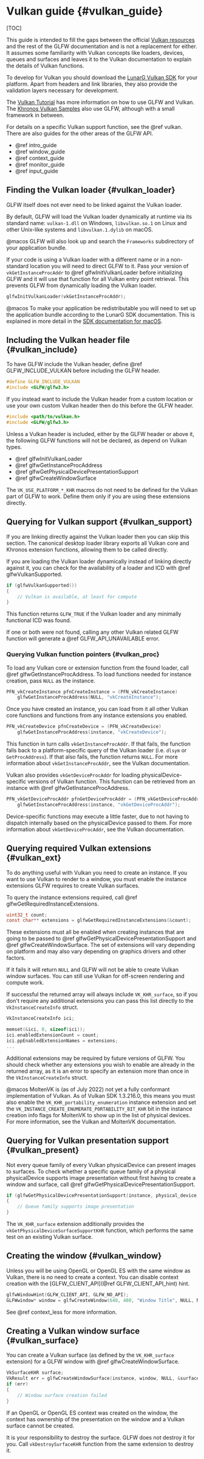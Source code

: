 # Vulkan guide {#vulkan_guide}

[TOC]

This guide is intended to fill the gaps between the official [Vulkan
resources](https://www.khronos.org/vulkan/) and the rest of the GLFW
documentation and is not a replacement for either.  It assumes some familiarity
with Vulkan concepts like loaders, devices, queues and surfaces and leaves it to
the Vulkan documentation to explain the details of Vulkan functions.

To develop for Vulkan you should download the [LunarG Vulkan
SDK](https://vulkan.lunarg.com/) for your platform.  Apart from headers and link
libraries, they also provide the validation layers necessary for development.

The [Vulkan Tutorial](https://vulkan-tutorial.com/) has more information on how
to use GLFW and Vulkan.  The [Khronos Vulkan
Samples](https://github.com/KhronosGroup/Vulkan-Samples) also use GLFW, although
with a small framework in between.

For details on a specific Vulkan support function, see the @ref vulkan.  There
are also guides for the other areas of the GLFW API.

 - @ref intro_guide
 - @ref window_guide
 - @ref context_guide
 - @ref monitor_guide
 - @ref input_guide


## Finding the Vulkan loader {#vulkan_loader}

GLFW itself does not ever need to be linked against the Vulkan loader.

By default, GLFW will load the Vulkan loader dynamically at runtime via its standard name:
`vulkan-1.dll` on Windows, `libvulkan.so.1` on Linux and other Unix-like systems and
`libvulkan.1.dylib` on macOS.

@macos GLFW will also look up and search the `Frameworks` subdirectory of your
application bundle.

If your code is using a Vulkan loader with a different name or in a non-standard location
you will need to direct GLFW to it.  Pass your version of `vkGetInstanceProcAddr` to @ref
glfwInitVulkanLoader before initializing GLFW and it will use that function for all Vulkan
entry point retrieval.  This prevents GLFW from dynamically loading the Vulkan loader.

```c
glfwInitVulkanLoader(vkGetInstanceProcAddr);
```

@macos To make your application be redistributable you will need to set up the application
bundle according to the LunarG SDK documentation.  This is explained in more detail in the
[SDK documentation for macOS](https://vulkan.lunarg.com/doc/sdk/latest/mac/getting_started.html).


## Including the Vulkan header file {#vulkan_include}

To have GLFW include the Vulkan header, define @ref GLFW_INCLUDE_VULKAN before including
the GLFW header.

```c
#define GLFW_INCLUDE_VULKAN
#include <GLFW/glfw3.h>
```

If you instead want to include the Vulkan header from a custom location or use
your own custom Vulkan header then do this before the GLFW header.

```c
#include <path/to/vulkan.h>
#include <GLFW/glfw3.h>
```

Unless a Vulkan header is included, either by the GLFW header or above it, the following
GLFW functions will not be declared, as depend on Vulkan types.

 - @ref glfwInitVulkanLoader
 - @ref glfwGetInstanceProcAddress
 - @ref glfwGetPhysicalDevicePresentationSupport
 - @ref glfwCreateWindowSurface

The `VK_USE_PLATFORM_*_KHR` macros do not need to be defined for the Vulkan part
of GLFW to work.  Define them only if you are using these extensions directly.


## Querying for Vulkan support {#vulkan_support}

If you are linking directly against the Vulkan loader then you can skip this
section.  The canonical desktop loader library exports all Vulkan core and
Khronos extension functions, allowing them to be called directly.

If you are loading the Vulkan loader dynamically instead of linking directly
against it, you can check for the availability of a loader and ICD with @ref
glfwVulkanSupported.

```c
if (glfwVulkanSupported())
{
    // Vulkan is available, at least for compute
}
```

This function returns `GLFW_TRUE` if the Vulkan loader and any minimally
functional ICD was found.

If one or both were not found, calling any other Vulkan related GLFW function
will generate a @ref GLFW_API_UNAVAILABLE error.


### Querying Vulkan function pointers {#vulkan_proc}

To load any Vulkan core or extension function from the found loader, call @ref
glfwGetInstanceProcAddress.  To load functions needed for instance creation,
pass `NULL` as the instance.

```c
PFN_vkCreateInstance pfnCreateInstance = (PFN_vkCreateInstance)
    glfwGetInstanceProcAddress(NULL, "vkCreateInstance");
```

Once you have created an instance, you can load from it all other Vulkan core
functions and functions from any instance extensions you enabled.

```c
PFN_vkCreateDevice pfnCreateDevice = (PFN_vkCreateDevice)
    glfwGetInstanceProcAddress(instance, "vkCreateDevice");
```

This function in turn calls `vkGetInstanceProcAddr`.  If that fails, the
function falls back to a platform-specific query of the Vulkan loader (i.e.
`dlsym` or `GetProcAddress`).  If that also fails, the function returns `NULL`.
For more information about `vkGetInstanceProcAddr`, see the Vulkan
documentation.

Vulkan also provides `vkGetDeviceProcAddr` for loading physicalDevice-specific versions
of Vulkan function.  This function can be retrieved from an instance with @ref
glfwGetInstanceProcAddress.

```c
PFN_vkGetDeviceProcAddr pfnGetDeviceProcAddr = (PFN_vkGetDeviceProcAddr)
    glfwGetInstanceProcAddress(instance, "vkGetDeviceProcAddr");
```

Device-specific functions may execute a little faster, due to not having to
dispatch internally based on the physicalDevice passed to them.  For more information
about `vkGetDeviceProcAddr`, see the Vulkan documentation.


## Querying required Vulkan extensions {#vulkan_ext}

To do anything useful with Vulkan you need to create an instance.  If you want
to use Vulkan to render to a window, you must enable the instance extensions
GLFW requires to create Vulkan surfaces.

To query the instance extensions required, call @ref
glfwGetRequiredInstanceExtensions.

```c
uint32_t count;
const char** extensions = glfwGetRequiredInstanceExtensions(&count);
```

These extensions must all be enabled when creating instances that are going to
be passed to @ref glfwGetPhysicalDevicePresentationSupport and @ref
glfwCreateWindowSurface.  The set of extensions will vary depending on platform
and may also vary depending on graphics drivers and other factors.

If it fails it will return `NULL` and GLFW will not be able to create Vulkan
window surfaces.  You can still use Vulkan for off-screen rendering and compute
work.

If successful the returned array will always include `VK_KHR_surface`, so if
you don't require any additional extensions you can pass this list directly to
the `VkInstanceCreateInfo` struct.

```c
VkInstanceCreateInfo ici;

memset(&ici, 0, sizeof(ici));
ici.enabledExtensionCount = count;
ici.ppEnabledExtensionNames = extensions;
...
```

Additional extensions may be required by future versions of GLFW.  You should
check whether any extensions you wish to enable are already in the returned
array, as it is an error to specify an extension more than once in the
`VkInstanceCreateInfo` struct.

@macos MoltenVK is (as of July 2022) not yet a fully conformant implementation
of Vulkan.  As of Vulkan SDK 1.3.216.0, this means you must also enable the
`VK_KHR_portability_enumeration` instance extension and set the
`VK_INSTANCE_CREATE_ENUMERATE_PORTABILITY_BIT_KHR` bit in the instance creation
info flags for MoltenVK to show up in the list of physical devices.  For more
information, see the Vulkan and MoltenVK documentation.


## Querying for Vulkan presentation support {#vulkan_present}

Not every queue family of every Vulkan physicalDevice can present images to surfaces.
To check whether a specific queue family of a physical physicalDevice supports image
presentation without first having to create a window and surface, call @ref
glfwGetPhysicalDevicePresentationSupport.

```c
if (glfwGetPhysicalDevicePresentationSupport(instance, physical_device, queue_family_index))
{
    // Queue family supports image presentation
}
```

The `VK_KHR_surface` extension additionally provides the
`vkGetPhysicalDeviceSurfaceSupportKHR` function, which performs the same test on
an existing Vulkan surface.


## Creating the window {#vulkan_window}

Unless you will be using OpenGL or OpenGL ES with the same window as Vulkan,
there is no need to create a context.  You can disable context creation with the
[GLFW_CLIENT_API](@ref GLFW_CLIENT_API_hint) hint.

```c
glfwWindowHint(GLFW_CLIENT_API, GLFW_NO_API);
GLFWwindow* window = glfwCreateWindow(640, 480, "Window Title", NULL, NULL);
```

See @ref context_less for more information.


## Creating a Vulkan window surface {#vulkan_surface}

You can create a Vulkan surface (as defined by the `VK_KHR_surface` extension)
for a GLFW window with @ref glfwCreateWindowSurface.

```c
VkSurfaceKHR surface;
VkResult err = glfwCreateWindowSurface(instance, window, NULL, &surface);
if (err)
{
    // Window surface creation failed
}
```

If an OpenGL or OpenGL ES context was created on the window, the context has
ownership of the presentation on the window and a Vulkan surface cannot be
created.

It is your responsibility to destroy the surface.  GLFW does not destroy it for
you.  Call `vkDestroySurfaceKHR` function from the same extension to destroy it.


